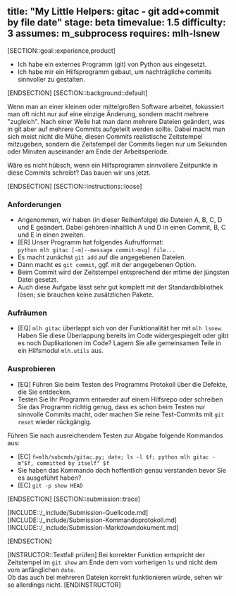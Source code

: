 title: "My Little Helpers: gitac - git add+commit by file date"
stage: beta
timevalue: 1.5
difficulty: 3
assumes: m_subprocess
requires: mlh-lsnew
---
[SECTION::goal::experience,product]

- Ich habe ein externes Programm (git) von Python aus eingesetzt.
- Ich habe mir ein Hilfsprogramm gebaut, um nachträgliche commits sinnvoller zu gestalten.

[ENDSECTION]
[SECTION::background::default]

Wenn man an einer kleinen oder mittelgroßen Software arbeitet, fokussiert man oft
nicht nur auf eine einzige Änderung, sondern macht mehrere "zugleich".
Nach einer Weile hat man dann mehrere Dateien geändert, was in git aber auf mehrere
Commits aufgeteilt werden sollte.
Dabei macht man sich meist nicht die Mühe, diesen Commits realistische Zeitstempel
mitzugeben, sondern die Zeitstempel der Commits liegen nur um Sekunden oder Minuten auseinander
am Ende der Arbeitsperiode.

Wäre es nicht hübsch, wenn ein Hilfsprogramm sinnvollere Zeitpunkte in diese Commits schreibt?
Das bauen wir uns jetzt.

[ENDSECTION]
[SECTION::instructions::loose]

### Anforderungen

- Angenommen, wir haben (in dieser Reihenfolge) die Dateien A, B, C, D und E geändert.
  Dabei gehören inhaltlich A und D in einen Commit, B, C und E in einen zweiten.
- [ER] Unser Programm hat folgendes Aufrufformat:   
  `python mlh gitac [-m|--message commit-msg] file...`
- Es macht zunächst `git add` auf die angegebenen Dateien.
- Dann macht es `git commit`, ggf. mit der angegebenen Option.
- Beim Commit wird der Zeitstempel entsprechend der 
  mtime der jüngsten Datei gesetzt.
- Auch diese Aufgabe lässt sehr gut komplett mit der Standardbibliothek lösen;
  sie brauchen keine zusätzlichen Pakete.


### Aufräumen

- [EQ] `mlh gitac` überlappt sich von der Funktionalität her mit `mlh lsnew`.
  Haben Sie diese Überlappung bereits im Code widergespiegelt oder gibt es noch Duplikationen im Code?
  Lagern Sie alle gemeinsamen Teile in ein Hilfsmodul `mlh.utils` aus.

 
### Ausprobieren

- [EQ] Führen Sie beim Testen des Programms Protokoll über die Defekte, die Sie entdecken.
- Testen Sie Ihr Programm entweder auf einem Hilfsrepo oder 
  schreiben Sie das Programm richtig genug, dass es schon beim Testen nur sinnvolle Commits macht,
  oder machen Sie reine Test-Commits mit `git reset` wieder rückgängig.

Führen Sie nach ausreichendem Testen zur Abgabe folgende Kommandos aus:

- [EC] `f=mlh/subcmds/gitac.py; date; ls -l $f; python mlh gitac -m"$f, committed by itself" $f`
- Sie haben das Kommando doch hoffentlich genau verstanden bevor Sie es ausgeführt haben?
- [EC] `git -p show HEAD`

[ENDSECTION]
[SECTION::submission::trace]

[INCLUDE::/_include/Submission-Quellcode.md]
[INCLUDE::/_include/Submission-Kommandoprotokoll.md]
[INCLUDE::/_include/Submission-Markdowndokument.md]

[ENDSECTION]

[INSTRUCTOR::Testfall prüfen]
Bei korrekter Funktion entspricht der Zeitstempel im `git show` am Ende dem
vom vorherigen `ls` und nicht dem vom anfänglichen `date`.  
Ob das auch bei mehreren Dateien korrekt funktionieren würde, sehen wir so allerdings nicht.
[ENDINSTRUCTOR]

